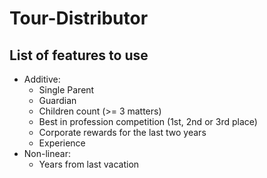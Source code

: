 # Tour-Distributor

## List of features to use
 * Additive:
   * Single Parent
   * Guardian
   * Children count (>= 3 matters)
   * Best in profession competition (1st, 2nd or 3rd place)
   * Corporate rewards for the last two years
   * Experience
 * Non-linear:
   * Years from last vacation
